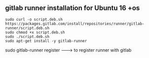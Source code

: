 ## gitlab runner installation for Ubuntu 16 +os

```
sudo curl -o script.deb.sh https://packages.gitlab.com/install/repositories/runner/gitlab-runner/script.deb.sh
sudo chmod +x script.deb.sh 
sudo ./script.deb.sh
sudo apt-get install -y gitlab-runner
```
sudo gitlab-runner register    ---> to register runner with gitlab

